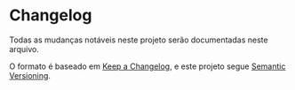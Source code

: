 # Changelog
Todas as mudanças notáveis neste projeto serão documentadas neste arquivo.

O formato é baseado em [Keep a Changelog](https://keepachangelog.com/en/1.0.0/),
e este projeto segue [Semantic Versioning](https://semver.org/spec/v2.0.0.html).